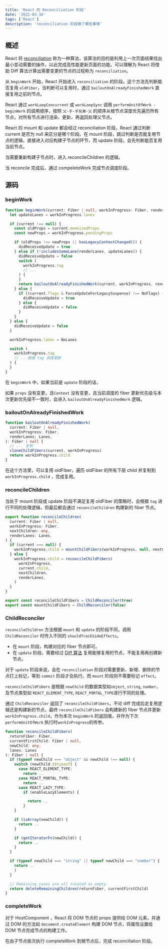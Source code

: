 ```yaml
---
title: 'React 的 Reconciliation 阶段'
date: '2022-03-16'
tags: ['React']
description: 'reconciliation 阶段做了哪些事情'
---
```


## 概述

React 将 [reconciliation](https://reactjs.org/docs/reconciliation.html) 称为一种算法，该算法的目的是利用上一次页面结果找出最小变动需要的操作，以此完成高性能更新页面的功能。可以理解为 React 将借助 Diff 算法计算出需要变更的节点的过程称为 `reconciliation`。

从 `beginWork` 开始，React 开始进入 `reconciliation` 的阶段。这个方法先判断能否复用 `oldFiber`，当判断可以复用时，通过 `bailoutOnAlreadyFinishedWork` 直接复用之前的节点。

React 通过 `workLoopConcurrent` 或 `workLoopSync` 调用 `performUnitOfWork - beginWork` 的调用顺序，按照 `父-子-子兄弟-父` 的顺序从根节点深度优先遍历所有节点，对所有节点进行渲染、更新，再返回处理父节点。

React 的 mount 和 update 都会经过 reconciliation 阶段，React 通过判断 current 是否为 null 来区分是哪个阶段。在 mount 阶段，跳过判断是否能复用节点的逻辑，直接进入对应构建子节点的环节，而 update 阶段，会先判断能否复用当前节点。

当需要重新构建子节点时，进入 reconcileChildren 的逻辑。

当 reconcile 完成后，通过 compeleteWork 完成节点调度阶段。

## 源码

### beginWork

```ts
function beginWork(current: Fiber | null, workInProgress: Fiber, renderLanes: Lanes): Fiber | null {
  let updateLanes = workInProgress.lanes

  if (current !== null) {
    const oldProps = current.memoizedProps
    const newProps = workInProgress.pendingProps

    if (oldProps !== newProps || hasLegacyContextChanged()) {
      didReceiveUpdate = true
    } else if (!includesSomeLane(renderLanes, updateLanes)) {
      didReceiveUpdate = false
      switch (
        workInProgress.tag
        // ...
      ) {
      }
      return bailoutOnAlreadyFinishedWork(current, workInProgress, renderLanes)
    } else {
      if ((current.flags & ForceUpdateForLegacySuspense) !== NoFlags) {
        didReceiveUpdate = true
      } else {
        didReceiveUpdate = false
      }
    }
  } else {
    didReceiveUpdate = false
  }

  workInProgress.lanes = NoLanes

  switch (
    workInProgress.tag
    // ...根据 tag 调度更新
  ) {
  }
}
```

在 `beginWork` 中，如果当前是 `update` 阶段的话，

如果 `props` 没有变更，且`Context` 没有变更，且当前调度的 fiber 更新优先级与本次更新优先级不一致时，会进入 `bailoutOnAlreadyFinishedWork` 逻辑。

### bailoutOnAlreadyFinishedWork

```ts
function bailoutOnAlreadyFinishedWork(
  current: Fiber | null,
  workInProgress: Fiber,
  renderLanes: Lanes,
): Fiber | null {
  // ... 复制
  cloneChildFibers(current, workInProgress)
  return workInProgress.child
}
```

在这个方法里，可以复用 oldFiber，遍历 oldFiber 的所有下层 child 并复制到 `workInProgress.child` ，完成复用。

### reconcileChildren

当处于 mount 阶段或 update 阶段不满足复用 oldFiber 的策略时，会根据 `tag` 进行不同的处理逻辑，但最后都会通过 `reconcileChildren` 构建新的 fiber 节点。

```ts
export function reconcileChildren(
  current: Fiber | null,
  workInProgress: Fiber,
  nextChildren: any,
  renderLanes: Lanes,
) {
  if (current === null) {
    workInProgress.child = mountChildFibers(workInProgress, null, nextChildren, renderLanes)
  } else {
    workInProgress.child = reconcileChildFibers(
      workInProgress,
      current.child,
      nextChildren,
      renderLanes,
    )
  }
}

export const reconcileChildFibers = ChildReconciler(true)
export const mountChildFibers = ChildReconciler(false)
```

### ChildReconciler

`reconcileChildren` 方法根据 `mount` 和 `update` 的阶段不同，调用 `ChildReconciler` 时传入不同的 `shouldTrackSideEffects`。

- 在 `mount` 阶段，构建对应的 fiber 节点即可。
- 在 `update` 阶段，需要经过 [Diff 算法](/react/diff) 复用能够复用的节点，不能复用再创建新节点。

对于 `update` 阶段来说，会在 `reconciliation` 阶段对需要更新、新增、删除的节点打上标记，等到 `commit` 阶段才会执行。而 `mount` 阶段则不需要标记 `effect`。

`reconcileChildFibers` 是根据 `newChild` 的数据类型如`object`, `string`, `number`，及节点类型如 `REACT_ELEMENT_TYPE`, `REACT_PORTAL_TYPE`进行不同的处理。

通过 `ChildReconciler` 返回了 `reconcileChildFibers`，不论 diff 完成后走复用逻辑还是构建新的节点，最终 `reconcileChildFibers` 会构建新的 fiber 节点并更新 `workInProgress.child`，作为本次 `beginWork` 的返回值，并作为下次 `performUnitOfWork` 执行时`workInProgress`的传参。

```ts
function reconcileChildFibers(
  returnFiber: Fiber,
  currentFirstChild: Fiber | null,
  newChild: any,
  lanes: Lanes
): Fiber | null {
  if (typeof newChild === "object" && newChild !== null) {
    switch (newChild.$$typeof) {
      case REACT_ELEMENT_TYPE:
        return ..
      case REACT_PORTAL_TYPE:
        return ..
      case REACT_LAZY_TYPE:
        if (enableLazyElements) {

          return ..
        }
    }

    if (isArray(newChild)) {
      return ..
    }

    if (getIteratorFn(newChild)) {
      return ..
    }
  }

  if (typeof newChild === "string" || typeof newChild === "number") {
    return ..
    )
  }

  // Remaining cases are all treated as empty.
  return deleteRemainingChildren(returnFiber, currentFirstChild)
}
```

### completeWork

对于 HostComponent ，React 将 DOM 节点的 props 提供给 DOM 元素，并通过 DOM 的方法如 `document.createElement` 构建 DOM 节点，将属性设置给 DOM 节点完成节点的构建工作。

在由子节点依次执行 completeWork 到根节点后，完成 reconciliation 阶段。
